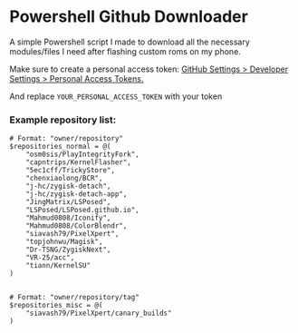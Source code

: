 # Powershell Github Downloader
A simple Powershell script I made to download all the necessary modules/files I need after flashing custom roms on my phone.

Make sure to create a personal access token:
[GitHub Settings > Developer Settings > Personal Access Tokens.](https://github.com/settings/tokens/) 

And replace `YOUR_PERSONAL_ACCESS_TOKEN` with your token

### Example repository list:
```
# Format: "owner/repository"
$repositories_normal = @(
    "osm0sis/PlayIntegrityFork",
    "capntrips/KernelFlasher",
    "5ec1cff/TrickyStore",
    "chenxiaolong/BCR",
    "j-hc/zygisk-detach",
    "j-hc/zygisk-detach-app",
    "JingMatrix/LSPosed",
    "LSPosed/LSPosed.github.io",
    "Mahmud0808/Iconify",
    "Mahmud0808/ColorBlendr",
    "siavash79/PixelXpert",
    "topjohnwu/Magisk",
    "Dr-TSNG/ZygiskNext",
    "VR-25/acc",
    "tiann/KernelSU"
)


# Format: "owner/repository/tag"
$repositories_misc = @(
    "siavash79/PixelXpert/canary_builds"
)
```
